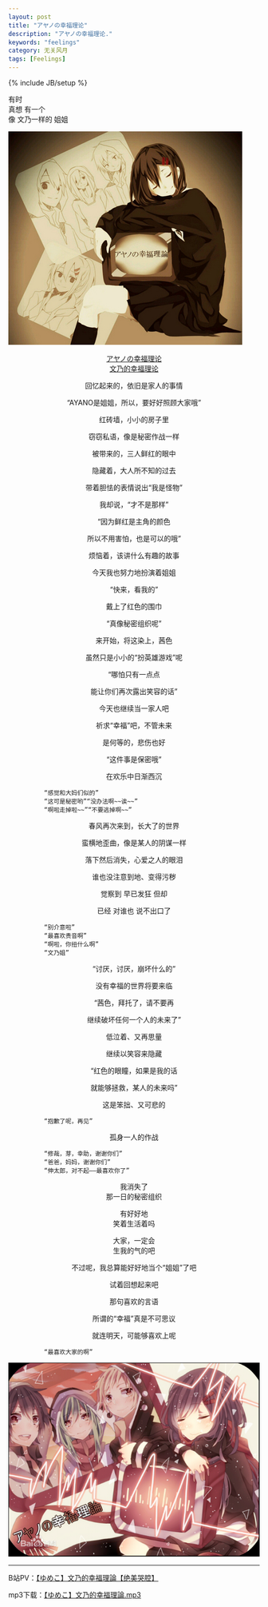 ```yaml
---
layout: post
title: "アヤノの幸福理论"
description: "アヤノの幸福理论."
keywords: "feelings"
category: 无关风月
tags: [Feelings]
---
```

{% include JB/setup %}

有时  
真想 有一个  
像 文乃一样的 姐姐  

![文乃的幸福理论](/assets/images/2014/01/wennai2.jpg)

<!-- more -->

<p><center><a href="http://www.bilibili.tv/video/av552064/" target="_blank">アヤノの幸福理论<br />文乃的幸福理论</a></center></p>

<p><center>回忆起来的，依旧是家人的事情</center></p>

<p><center>“AYANO是姐姐，所以，要好好照顾大家哦”</center></p>

<p><center>红砖墙，小小的房子里</center></p>

<p><center>窃窃私语，像是秘密作战一样</center></p>

<p><center>被带来的，三人鲜红的眼中</center></p>

<p><center>隐藏着，大人所不知的过去</center></p>

<p><center>带着胆怯的表情说出“我是怪物”</center></p>

<p><center>我却说，“才不是那样”</center></p>

<p><center>“因为鲜红是主角的颜色</center></p>

<p><center>所以不用害怕，也是可以的哦”</center></p>

<p><center>烦恼着，该讲什么有趣的故事</center></p>

<p><center>今天我也努力地扮演着姐姐</center></p>

<p><center>“快来，看我的”</center></p>

<p><center>戴上了红色的围巾</center></p>

<p><center>“真像秘密组织呢”</center></p>

<p><center>来开始，将这染上，茜色</center></p>

<p><center>虽然只是小小的“扮英雄游戏”呢</center></p>

<p><center>“哪怕只有一点点</center></p>

<p><center>能让你们再次露出笑容的话”</center></p>

<p><center>今天也继续当一家人吧</center></p>

<p><center>祈求“幸福”吧，不管未来</center></p>

<p><center>是何等的，悲伤也好</center></p>

<p><center>“这件事是保密哦”</center></p>

<p><center>在欢乐中日渐西沉</center></p>



	          “感觉和大妈们似的”
	          “这可是秘密哟”“没办法啊~~诶~~”
	          “啊啦走掉啦~~”“不要逃掉啊~~”


<p><center>春风再次来到，长大了的世界</center></p>

<p><center>蛮横地歪曲，像是某人的阴谋一样</center></p>

<p><center>落下然后消失，心爱之人的眼泪</center></p>

<p><center>谁也没注意到地、变得污秽</center></p>

<p><center>觉察到 早已发狂 但却</center></p>

<p><center>已经 对谁也 说不出口了</center></p>

	          “别介意啦”
	          “最喜欢贵音啊”
	          “啊啦，你扭什么啊”
	          “文乃姐”

<p><center>“讨厌，讨厌，崩坏什么的”</center></p>

<p><center>没有幸福的世界将要来临</center></p>

<p><center>“茜色，拜托了，请不要再</center></p>

<p><center>继续破坏任何一个人的未来了”</center></p>

<p><center>低泣着、又再思量</center></p>

<p><center>继续以笑容来隐藏</center></p>

<p><center>“红色的眼瞳，如果是我的话</center></p>

<p><center>就能够拯救，某人的未来吗”</center></p>

<p><center>这是笨拙、又可悲的</center></p>

	          “抱歉了呢，再见”

<p><center>孤身一人的作战</center></p>

	          “修哉，芽，幸助，谢谢你们”
	          “爸爸，妈妈，谢谢你们”
	          “伸太郎，对不起——最喜欢你了”

<p><center>我消失了<br />
那一日的秘密组织</center></p>

<p><center>有好好地<br />
笑着生活着吗</center></p>

<p><center>大家，一定会<br />
生我的气的吧</center></p>

<p><center>不过呢，我总算能好好地当个“姐姐”了吧</center></p>

<p><center>试着回想起来吧</center></p>

<p><center>那句喜欢的言语</center></p>

<p><center>所谓的“幸福”真是不可思议</center></p>

<p><center>就连明天，可能够喜欢上呢</center></p>

	          “最喜欢大家的啊”

![文乃的幸福理论](/assets/images/2014/01/wennai1.jpg)

------

B站PV：[【ゆめこ】文乃的幸福理論【绝美哭腔】](http://www.bilibili.tv/video/av552064/)

mp3下载：[【ゆめこ】文乃的幸福理論.mp3](http://pan.baidu.com/share/link?shareid=462387&uk=2301588409)


